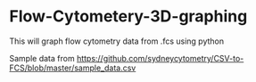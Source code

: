 # Flow-Cytometery-3D-graphing
This will graph flow cytometry data from .fcs using python

Sample data from https://github.com/sydneycytometry/CSV-to-FCS/blob/master/sample_data.csv

